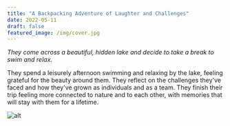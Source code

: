 ```yaml
---
title: "A Backpacking Adventure of Laughter and Challenges"
date: 2022-05-11
draft: false
featured_image: /img/cover.jpg
---
```


*They come across a beautiful, hidden lake and decide to take a break to swim and relax.*

They spend a leisurely afternoon swimming and relaxing by the lake, feeling grateful for the beauty around them. They reflect on the challenges they've faced and how they've grown as individuals and as a team. They finish their trip feeling more connected to nature and to each other, with memories that will stay with them for a lifetime.

![alt](/ai-travel-stories/img/3a2.png)